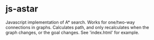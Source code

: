 js-astar
========

Javascript implementation of A* search. Works for one/two-way connections in graphs. Calculates path, and only recalculates when the graph changes, or the goal changes. See 'index.html' for example.
